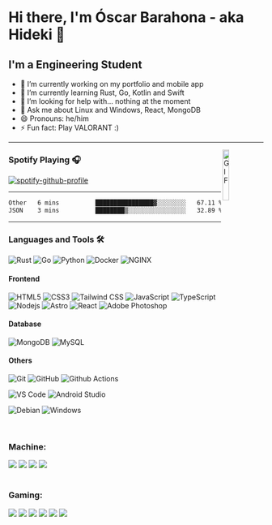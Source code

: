 # Hi there, I'm Óscar Barahona - aka Hideki 👋

## I'm a Engineering Student 

- 🔭 I’m currently working on my portfolio and mobile app
- 🌱 I’m currently learning Rust, Go, Kotlin and Swift
- 🤔 I’m looking for help with... nothing at the moment
- 💬 Ask me about Linux and Windows, React, MongoDB
- 😄 Pronouns: he/him
- ⚡ Fun fact: Play VALORANT :)

---

<img align="right" alt="GIF" width="16%" src="./assets/spotify.gif" />

### Spotify Playing 🎧

[![spotify-github-profile](https://spotify-github-profile.kittinanx.com/api/view?uid=oscarbarahona2006&cover_image=true&theme=novatorem&show_offline=true&background_color=121212&interchange=true&bar_color=53b14f&bar_color_cover=true)](https://open.spotify.com/user/oscarbarahona2006)

---

<!--START_SECTION:waka-->

```txt
Other   6 mins          ████████████████▓░░░░░░░░   67.11 %
JSON    3 mins          ████████▒░░░░░░░░░░░░░░░░   32.89 %
```

<!--END_SECTION:waka-->

---

### Languages and Tools 🛠 

![Rust](https://img.shields.io/badge/Rust-000000?style=flat-square&logo=Rust&logoColor=orange)
![Go](https://img.shields.io/badge/Go-000000?style=flat-square&logo=Go)
![Python](https://img.shields.io/badge/Python-3776AB?style=flat-square&logo=Python&logoColor=white)
![Docker](https://img.shields.io/badge/-Docker-black?style=flat-square&logo=docker)
![NGINX](http://img.shields.io/badge/-NGINX-269539?style=flat-square&logo=nginx&logoColor=ffffff)

#### Frontend
![HTML5](https://img.shields.io/badge/-HTML5-%23E44D27?style=flat-square&logo=html5&logoColor=ffffff)
![CSS3](https://img.shields.io/badge/-CSS3-%231572B6?style=flat-square&logo=css)
![Tailwind CSS](https://img.shields.io/badge/Tailwind-CSS-%231572B6?style=flat-square&logo=tailwind-css)
![JavaScript](https://img.shields.io/badge/-JavaScript-%23F7DF1C?style=flat-square&logo=javascript&logoColor=000000&labelColor=%23F7DF1C&color=%23FFCE5A)
![TypeScript](https://img.shields.io/badge/-TypeScript-%233178C6?style=flat-square&logo=typescript&logoColor=ffffff&labelColor=%233178C6&color=%233178C6)
![Nodejs](https://img.shields.io/badge/-Nodejs-black?style=flat-square&logo=Node.js)
![Astro](https://img.shields.io/badge/Astro-%23282C34?style=flat-square&logo=astro)
![React](https://img.shields.io/badge/-React-%23282C34?style=flat-square&logo=react)
![Adobe Photoshop](http://img.shields.io/badge/-Adobe%20Photoshop-26C9FF?style=flat-square&logo=photoshop&logoColor=ffffff)

#### Database
![MongoDB](https://img.shields.io/badge/-MongoDB-black?style=flat-square&logo=mongodb)
![MySQL](https://img.shields.io/badge/-MySQL-black?style=flat-square&logo=mysql)

#### Others
![Git](https://img.shields.io/badge/-Git-%23F05032?style=flat-square&logo=git&logoColor=%23ffffff)
![GitHub](https://img.shields.io/badge/-GitHub-181717?style=flat-square&logo=github)
![Github Actions](http://img.shields.io/badge/-Github%20Actions-2088FF?style=flat-square&logo=github-actions&logoColor=ffffff)

![VS Code](http://img.shields.io/badge/-VS%20Code-007ACC?style=flat-square&logo=visual-studio-code&logoColor=ffffff)
![Android Studio](http://img.shields.io/badge/-Android%20Studio-3DDC84?style=flat-square&logo=android-studio&logoColor=ffffff)

![Debian](http://img.shields.io/badge/-Debian-A81D33?style=flat-square&logo=debian&logoColor=ffffff)
![Windows](http://img.shields.io/badge/-Windows-0078D6?style=flat-square&logo=windows&logoColor=ffffff)

<br/>

### Machine:
<div display="flex">
  <img src="https://img.shields.io/badge/windows-ASUS%20TUF%20FX506HF-%23F50F0F.svg?&style=for-the-badge&logo=windows10&logoColor=white" />
  <img src="https://img.shields.io/badge/archlinux-ASUS%20TUF%20FX506HF-%230079c1.svg?&style=for-the-badge&logo=arch-linux&logoColor=white">
  <img src="https://img.shields.io/badge/intel-core%20i5%2011th-%230071C5.svg?&style=for-the-badge&logo=intel&logoColor=white" />
  <img src="https://img.shields.io/badge/nvidia-GeForce%20rtx2050-%2376B900.svg?&style=for-the-badge&logo=nvidia&logoColor=white" />
</div>
<br>

### Gaming:
<div display="flex">
  <img src="https://img.shields.io/badge/Steam-%23000000.svg?&style=for-the-badge&logo=steam" />
  <img src="https://img.shields.io/badge/epic%20games%20-%23000000.svg?&style=for-the-badge&logo=epic%20games"/>
  <img src="https://img.shields.io/badge/counter%20strike-%23000000.svg?&style=for-the-badge&logo=counter-strike" />
  <img src="https://img.shields.io/badge/Valorant-%23000000.svg?&style=for-the-badge&logo=valorant&logoColor=white" />
  <img src="https://img.shields.io/badge/GTA5-%23000000.svg?&style=for-the-badge" />
  <img src="https://img.shields.io/badge/Call%20Of%20Duty%20WARZONE-%23000000.svg?&style=for-the-badge" />
</div>
 
